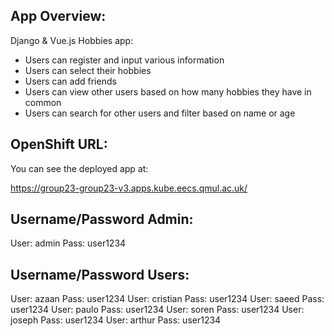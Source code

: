 ## App Overview:

Django & Vue.js Hobbies app:
- Users can register and input various information
- Users can select their hobbies
- Users can add friends
- Users can view other users based on how many hobbies they have in common
- Users can search for other users and filter based on name or age

## OpenShift URL:

You can see the deployed app at:

https://group23-group23-v3.apps.kube.eecs.qmul.ac.uk/

## Username/Password Admin:
User: admin
Pass: user1234

## Username/Password Users:

User: azaan
Pass: user1234
User: cristian
Pass: user1234
User: saeed
Pass: user1234
User: paulo
Pass: user1234
User: soren
Pass: user1234
User: joseph
Pass: user1234
User: arthur
Pass: user1234

##


